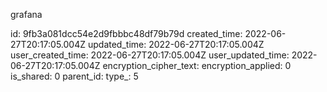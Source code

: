 grafana

id: 9fb3a081dcc54e2d9fbbbc48df79b79d
created_time: 2022-06-27T20:17:05.004Z
updated_time: 2022-06-27T20:17:05.004Z
user_created_time: 2022-06-27T20:17:05.004Z
user_updated_time: 2022-06-27T20:17:05.004Z
encryption_cipher_text: 
encryption_applied: 0
is_shared: 0
parent_id: 
type_: 5